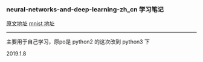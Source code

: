 ### neural-networks-and-deep-learning-zh_cn 学习笔记

[原文地址](https://hit-scir.gitbooks.io/neural-networks-and-deep-learning-zh_cn) [mnist 地址](http://www.deeplearning.net/tutorial/gettingstarted.html)

------

主要用于自己学习，原po是 python2 的这次改到 python3 下



2019.1.8


